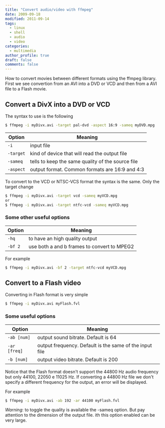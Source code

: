```yaml
---
title: "Convert audio/video with ffmpeg"
date: 2009-09-18
modified: 2011-09-14
tags:
  - linux
  - shell
  - audio
  - video
categories:
  - multimedia
author_profile: true
draft: false
comments: false
---
```


How to convert movies between different formats using the ffmpeg library. First we see convertion from an AVI into a DVD or VCD and then from a AVI file to a Flash movie.

## Convert a DivX into a DVD or VCD

The syntax to use is the following

```bash
$ ffmpeg -i myDivx.avi -target pal-dvd -aspect 16:9 -sameq myDVD.mpg
```

| Option    | Meaning                                           |
| --------- | ------------------------------------------------- |
| `-i`      | input file                                        |
| `-target` | kind of device that will read the output file     |
| `-sameq`  | tells to keep the same quality of the source file |
| `-aspect` | output format. Common formats are 16:9 and 4:3    |

To convert to the VCD or NTSC-VCS format the syntax is the same. Only the target change

```bash
$ ffmpeg -i myDivx.avi -target vcd -sameq myVCD.mpg
or
$ ffmpeg -i myDivx.avi -target ntfc-vcd -sameq myVCD.mpg
```

### Some other useful options

| Option  | Meaning                                     |
| ------- | ------------------------------------------- |
| `-hq`   | to have an high quality output              |
| `-bf 2` | use both a and b frames to convert to MPEG2 |

For example

```bash
$ ffmpeg -i myDivx.avi -bf 2 -target ntfc-vcd myVCD.mpg
```

## Convert to a Flash video

Converting in Flash format is very simple

```bash
$ ffmpeg -i myDivx.avi myFlash.fvl
```

### Some useful options

| Option       | Meaning                                                 |
| ------------ | ------------------------------------------------------- |
| `-ab [num]`  | output sound bitrate. Default is 64                     |
| `-ar [freq]` | output frequency. Default is the same of the input file |
| `-b [num]`   | output video bitrate. Default is 200                    |

Notice that the Flash format doesn't support the 44800 Hz audio frequency but only 44100, 22050 e 11025 Hz. If converting a 44800 Hz file we don't specify a different frequency for the output, an error will be displayed.

For example

```bash
$ ffmpeg -i myDivx.avi -ab 192 -ar 44100 myFlash.fvl
```

_Warning_: to toggle the quality is available the -sameq option. But pay attention to the dimension of the output file. ith this option enabled can be very large.
